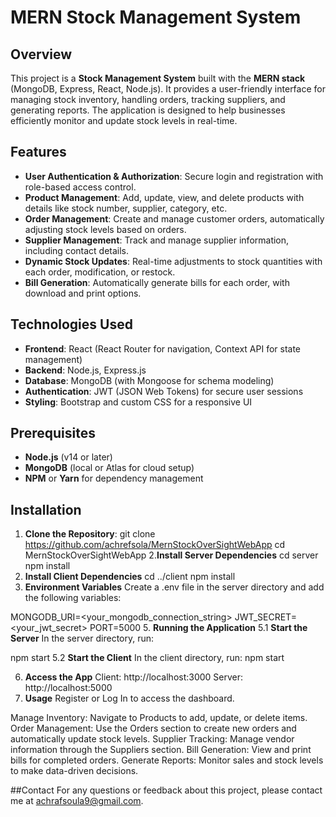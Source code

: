 # MERN Stock Management System

## Overview
This project is a **Stock Management System** built with the **MERN stack** (MongoDB, Express, React, Node.js). 
It provides a user-friendly interface for managing stock inventory, handling orders, tracking suppliers, and generating reports. 
The application is designed to help businesses efficiently monitor and update stock levels in real-time.

## Features
- **User Authentication & Authorization**: Secure login and registration with role-based access control.
- **Product Management**: Add, update, view, and delete products with details like stock number, supplier, category, etc.
- **Order Management**: Create and manage customer orders, automatically adjusting stock levels based on orders.
- **Supplier Management**: Track and manage supplier information, including contact details.
- **Dynamic Stock Updates**: Real-time adjustments to stock quantities with each order, modification, or restock.
- **Bill Generation**: Automatically generate bills for each order, with download and print options.


## Technologies Used
- **Frontend**: React (React Router for navigation, Context API for state management)
- **Backend**: Node.js, Express.js
- **Database**: MongoDB (with Mongoose for schema modeling)
- **Authentication**: JWT (JSON Web Tokens) for secure user sessions
- **Styling**: Bootstrap and custom CSS for a responsive UI

## Prerequisites
- **Node.js** (v14 or later)
- **MongoDB** (local or Atlas for cloud setup)
- **NPM** or **Yarn** for dependency management

## Installation

1. **Clone the Repository**:
   git clone https://github.com/achrefsola/MernStockOverSightWebApp
   cd MernStockOverSightWebApp
2.**Install Server Dependencies**
cd server
npm install
3. **Install Client Dependencies**
cd ../client
npm install
4. **Environment Variables**
Create a .env file in the server directory and add the following variables:

MONGODB_URI=<your_mongodb_connection_string>
JWT_SECRET=<your_jwt_secret>
PORT=5000
5. **Running the Application**
5.1 **Start the Server**
In the server directory, run:

npm start
5.2 **Start the Client**
In the client directory, run:
npm start

6. **Access the App**
Client: http://localhost:3000
Server: http://localhost:5000
7. **Usage**
Register or Log In to access the dashboard.

Manage Inventory: Navigate to Products to add, update, or delete items.
Order Management: Use the Orders section to create new orders and automatically update stock levels.
Supplier Tracking: Manage vendor information through the Suppliers section.
Bill Generation: View and print bills for completed orders.
Generate Reports: Monitor sales and stock levels to make data-driven decisions.

##Contact
For any questions or feedback about this project, please contact me at achrafsoula9@gmail.com.
